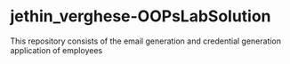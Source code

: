 # jethin_verghese-OOPsLabSolution
This repository consists of the email generation and credential generation application of employees
